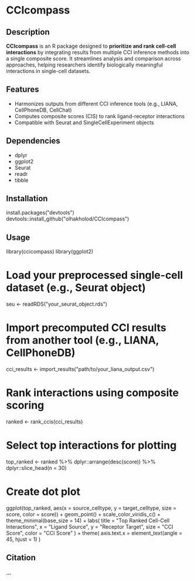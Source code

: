 # CCIcompass

## Description
**CCIcompass** is an R package designed to **prioritize and rank cell-cell interactions** by integrating results from multiple CCI inference methods into a single composite score. It streamlines analysis and comparison across approaches, helping researchers identify biologically meaningful interactions in single-cell datasets.

## Features
- Harmonizes outputs from different CCI inference tools (e.g., LIANA, CellPhoneDB, CellChat)
- Computes composite scores (CIS) to rank ligand-receptor interactions
- Compatible with Seurat and SingleCellExperiment objects

## Dependencies
- dplyr
- ggplot2
- Seurat
- readr
- tibble

## Installation
install.packages("devtools")
devtools::install_github("olhakholod/CCIcompass")

## Usage
library(ccicompass)
library(ggplot2)

# Load your preprocessed single-cell dataset (e.g., Seurat object)
seu <- readRDS("your_seurat_object.rds")

# Import precomputed CCI results from another tool (e.g., LIANA, CellPhoneDB)
cci_results <- import_results("path/to/your_liana_output.csv")

# Rank interactions using composite scoring
ranked <- rank_ccis(cci_results)

# Select top interactions for plotting
top_ranked <- ranked %>%
  dplyr::arrange(desc(score)) %>%
  dplyr::slice_head(n = 30)

# Create dot plot
ggplot(top_ranked, aes(x = source_celltype, y = target_celltype, size = score, color = score)) +
  geom_point() +
  scale_color_viridis_c() +
  theme_minimal(base_size = 14) +
  labs(
    title = "Top Ranked Cell-Cell Interactions",
    x = "Ligand Source",
    y = "Receptor Target",
    size = "CCI Score",
    color = "CCI Score"
  ) +
  theme(
    axis.text.x = element_text(angle = 45, hjust = 1)
  )

## Citation
#### ...

